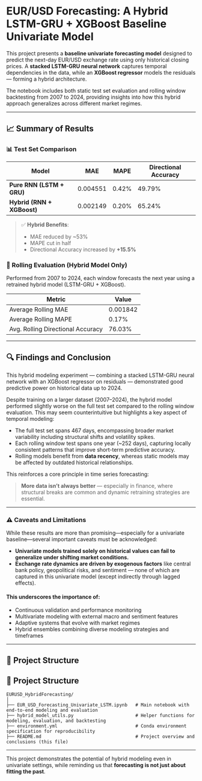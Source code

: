# EUR/USD Forecasting: A Hybrid LSTM-GRU + XGBoost Baseline Univariate Model

This project presents a **baseline univariate forecasting model** designed to predict the next-day EUR/USD exchange rate using only historical closing prices. A **stacked LSTM-GRU neural network** captures temporal dependencies in the data, while an **XGBoost regressor** models the residuals — forming a hybrid architecture.

The notebook includes both static test set evaluation and rolling window backtesting from 2007 to 2024, providing insights into how this hybrid approach generalizes across different market regimes.

---

## 📈 Summary of Results

### 📊 Test Set Comparison

| Model                          | MAE       | MAPE     | Directional Accuracy |
|-------------------------------|-----------|----------|-----------------------|
| **Pure RNN (LSTM + GRU)**     | 0.004551  | 0.42%    | 49.79%                |
| **Hybrid (RNN + XGBoost)**    | 0.002149  | 0.20%    | 65.24%                |

> ✅ **Hybrid Benefits**:
> - MAE reduced by ~53%
> - MAPE cut in half
> - Directional Accuracy increased by **+15.5%**

### 🔁 Rolling Evaluation (Hybrid Model Only)
Performed from 2007 to 2024, each window forecasts the next year using a retrained hybrid model (LSTM-GRU + XGBoost).


| Metric                        | Value     |
|-------------------------------|-----------|
| Average Rolling MAE           | 0.001842  |
| Average Rolling MAPE          | 0.17%     |
| Avg. Rolling Directional Accuracy | 76.03% |

---

## 🔍 Findings and Conclusion

This hybrid modeling experiment — combining a stacked LSTM-GRU neural network with an XGBoost regressor on residuals — demonstrated good predictive power on historical data up to 2024.

Despite training on a larger dataset (2007–2024), the hybrid model performed slightly worse on the full test set compared to the rolling window evaluation. This may seem counterintuitive but highlights a key aspect of temporal modeling:

- The full test set spans 467 days, encompassing broader market variability including structural shifts and volatility spikes.
- Each rolling window test spans one year (~252 days), capturing locally consistent patterns that improve short-term predictive accuracy.
- Rolling models benefit from **data recency**, whereas static models may be affected by outdated historical relationships.

This reinforces a core principle in time series forecasting:

> **More data isn’t always better** — especially in finance, where structural breaks are common and dynamic retraining strategies are essential.

---

### ⚠️ Caveats and Limitations

While these results are more than promising—especially for a univariate baseline—several important caveats must be acknowledged:

- **Univariate models trained solely on historical values can fail to generalize under shifting market conditions.**  
- **Exchange rate dynamics are driven by exogenous factors** like central bank policy, geopolitical risks, and sentiment — none of which are captured in this univariate model (except indirectly through lagged effects).

#### This underscores the importance of:

- Continuous validation and performance monitoring  
- Multivariate modeling with external macro and sentiment features  
- Adaptive systems that evolve with market regimes  
- Hybrid ensembles combining diverse modeling strategies and timeframes  

---

## 📁 Project Structure



## 📁 Project Structure

```
EURUSD_HybridForecasting/
│
├── EUR_USD_Forecasting_Univariate_LSTM.ipynb   # Main notebook with end-to-end modeling and evaluation
├── hybrid_model_utils.py                       # Helper functions for modeling, evaluation, and backtesting
├── environment.yml                             # Conda environment specification for reproducibility
├── README.md                                   # Project overview and conclusions (this file)
```

---

This project demonstrates the potential of hybrid modeling even in univariate settings, while reminding us that **forecasting is not just about fitting the past**.
